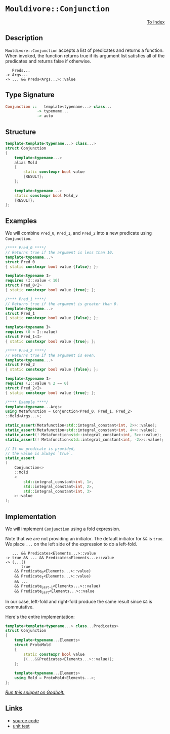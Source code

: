 <!-- Copyright 2024 Feng Mofan
SPDX-License-Identifier: Apache-2.0 -->

# `Mouldivore::Conjunction`

<p style='text-align: right;'><a href="../../../facilities/metafunctions.md#mouldivore-conjunction">To Index</a></p>

## Description

`Mouldivore::Conjunction` accepts a list of predicates and returns a function.
When invoked, the function returns true if its argument list satisfies all of the predicates and returns false if otherwise.

<pre><code>   Preds...
-> Args...
-> ... && Preds&lt;Args...&gt;::value</code></pre>

## Type Signature

```Haskell
Conjunction ::   template<typename...> class... 
              -> typename...
              -> auto
```

## Structure

```C++
template<template<typename...> class...>
struct Conjunction
{
    template<typename...>
    alias Mold
    {
        static constexpr bool value
        {RESULT};
    };
    
    template<typename...>
    static constexpr bool Mold_v
    {RESULT};
};
```

## Examples

We will combine `Pred_0`, `Pred_1`, and `Pred_2` into a new predicate using `Conjunction`.

```C++
/**** Pred_0 ****/
// Returns true if the argument is less than 10.
template<typename...>
struct Pred_0
{ static constexpr bool value {false}; };

template<typename I>
requires (I::value < 10)
struct Pred_0<I>
{ static constexpr bool value {true}; };

/**** Pred_1 ****/
// Returns true if the argument is greater than 0.
template<typename...>
struct Pred_1
{ static constexpr bool value {false}; };

template<typename I>
requires (0 < I::value)
struct Pred_1<I>
{ static constexpr bool value {true}; };

/**** Pred_2 ****/
// Returns true if the argument is even.
template<typename...>
struct Pred_2
{ static constexpr bool value {false}; };

template<typename I>
requires (I::value % 2 == 0)
struct Pred_2<I>
{ static constexpr bool value {true}; };

/**** Example ****/
template<typename...Args>
using Metafunction = Conjunction<Pred_0, Pred_1, Pred_2>
::Mold<Args...>;

static_assert(Metafunction<std::integral_constant<int, 2>>::value);
static_assert(Metafunction<std::integral_constant<int, 4>>::value);
static_assert(! Metafunction<std::integral_constant<int, 5>>::value);
static_assert(! Metafunction<std::integral_constant<int, -2>>::value);

// If no predicate is provided,
// the value is always `true`.
static_assert
(
    Conjunction<>
    ::Mold
    <
        std::integral_constant<int, 1>,
        std::integral_constant<int, 2>,
        std::integral_constant<int, 3>
    >::value
);
```

## Implementation

We will implement `Conjunction` using a fold expression.

Note that we are not providing an initiator. The default initiator for `&&` is `true`. We place `...` on the left side of the expression to do a left-fold.

<pre><code>   ... && Predicates&lt;Elements...&gt;::value
-> true && ... && Predicates&lt;Elements...&gt;::value
-> (...((
       true
    && Predicate<sub>0</sub>&lt;Elements...&gt;::value)
    && Predicate<sub>1</sub>&lt;Elements...&gt;::value)
    && ...
    && Predicate<sub>Last-1</sub>&lt;Elements...&gt;::value)
    && Predicate<sub>Last</sub>&lt;Elements...&gt;::value
</code></pre>

In our case, left-fold and right-fold produce the same result since `&&` is commutative.

Here's the entire implementation:

```C++
template<template<typename...> class...Predicates>
struct Conjunction
{
    template<typename...Elements>
    struct ProtoMold
    {
        static constexpr bool value
        {(...&&Predicates<Elements...>::value)};
    };
    
    template<typename...Elements>
    using Mold = ProtoMold<Elements...>;
};
```

[*Run this snippet on Godbolt.*](https://godbolt.org/#z:OYLghAFBqd5QCxAYwPYBMCmBRdBLAF1QCcAaPECAMzwBtMA7AQwFtMQByARg9KtQYEAysib0QXACx8BBAKoBnTAAUAHpwAMvAFYTStJg1DIApACYAQuYukl9ZATwDKjdAGFUtAK4sGIMxqkrgAyeAyYAHI%2BAEaYxBIAnKQADqgKhE4MHt6%2B/oGp6Y4CoeFRLLHxXEl2mA6ZQgRMxATZPn4Btpj2RQwNTQQlkTFxibaNza25HQrjA2FD5SNVAJS2qF7EyOwcBJgsyQa7JgDMbrv7h5gnZwCeyYysmAB0LyfYANTIBgoKL0/KxEw%2BFEuwUbxMGgAgjNiF4HO8PAxtF4GHUBBDISYAOxWKHvfHvc4HJhHU4EO4PNh/bD0NiCMHHbAYgnvGFwgjvAGoIgAWU86GZBOxuMhLJZMxJeGQnwEM0wqmSxHe0VQnneADcxF4rnixfjhRA/uYAGwmgFAqUkzAMtw0vaMAi/V6MkAgTXeTDLbEAEROIpZPr9gv1uvxRMu13J92YVJedrpjvBofeXnSRnefNo6HeJ29nOI3NQmYFp3jDqdT3BxxFgerGIxAHoAFQt1tt9sNxtt94AFWtjvebc7UOb7bHreHmKh5mOYS%2BXiwOdOaFRmGSicZ9ZH3fN6AA%2BhpBxPGw33gAlTAEDYMBSE2GYd54KiEhAPprAHwOx%2B3%2Bg/F%2BGd4uA0SsoXDK1IwpGNnmdJkoTZeFdwPescVZRpHGlFc5QVJUVTVd1tRzHEqDEJRawsQjfTradQL2YlSVuaNHneABJJNIUBABHLw8EBW8IGY118Ifa5AI0L04IIWEEMBfcNGuVjN2nFCJXQmUb12bDlVVWgNS1YScUk7UyIooNqMhUcW3zIE9y4I8W0nBtTwvK9iBvO8CKfF832ID8E2/d5gEBK0lQIBAAOAjEwPoqNKWgytFOhQzpOsrhkPIlSpTUrDFS0vC9MIixiNoUisUo8iyK3SEoquMlIKYhTYPYzAuJ4613ggQ8RIEt09PExKpI5RDUtOBq0tQyUMNlDSctwnShIKwyrlKv0TKoqdzJ3GS9zMOymwcpzL2vW9FsfZ9Qu83yvzwW9MHVRgQKq2iI1qxjY3ixr4MGrazDGjLJvU%2BUZu03SPQKoqSrK1aaxoi5wJe2KWLYzjuN49ruvm8wAFZ3h23Nc3eMSMU%2Bqz9x%2Bka2OFcbVMw6acOBjGDPvYyKrMiym3ebBVFYA4HyHSKnrhhjYr%2BdjgAZRrUzCYAM0vJgqBRNEGCXPNEWRVEemuRDAhJmzSB1snGtdYtrlFisq2hxKJr3JgfjiAgIB5WX5fVzJrhmdBXTCXZArEPcacMAhri9vWDbeQTetMy30Ot23mgdp2FY1053c9wRMB92g/amgOg8EPXJCrbBw49L01r%2BmOlDjsAwBlxpncVt2CA9kAvfT4hff9wRc4IPXMcL4vtVLkVy5tyv7er2u5cT13k6b1PvfbzPO8D05g/eABaUOXR6kvI5PFjnwYVB3kVC0QQfa6T4LdU8CwdBSH386QY828xAAdyYG5bxMY0NEWn%2BIoSStqPO2GIIDBgRAINWDdThsRZEbfkEDrgQPFHPFuacM5Z3UjnVeedAJvAfsmVBzdW6YOXt3EOBCUEEhTugheHds5d1wT3d4xw4FCm3kJDEQ8OCrFoJwTGvA/AcC0KQVAnA3DWGsKydYmxhJmGODwUgBBNC8NWAAaxAJjSQTwNCSC4FiY4GhMYaDMMaY0ZgAAclj9CcEkLwFgEgNCBGEaI8RHBeAKBAIEFRIjeGkDgLAGAiAQDrAIMkLwPcKAQDQPsOgcQIiPE4KoSxxp17GkkAFZA0opBPDMLwC0RBiC3z0PwQQIgxDsCkDIQQigVDqD8aQXQXBSBv3bskTgPA%2BECKEaosRnAADykSIkclQM%2BFJaSMlZJyTonaEAPBxPoEqGcXBli8F8VoVYEAkCxOSPEsg0Tdn7JAMAKQZg%2BB0F2MQLxEBoh9OiGEJoNxOm8AecwYgNwBnRG0LUXxSjYkJgGQwWgzzGlYGiF4YAbgxDFReaQLALBDDAHEGC1qdQ7peMafKWokTthKNbvwxptA8DRHbh8jwWA%2BmSTwI47gvA7rEBVEob0ewkXEqMKo1YVADBiwAGp4EwG/AZ0Y4VlOEKIcQ1SxV1LUH05p%2BgkUoCkZYfQJKvGQFWKgdcmRMXr3drmUwlhrABF4KgBlxSsDqogKsGoisXAMHcJ4NoegQjzDKBUPQBQMgCEmH4FpXqeiDHdUsTo3R6izF9XoW1PQ%2BjNCDcMSoYx%2BiRpaRKONbqE0SBtbIrYWbbEcEEaQVxprODvAmekzJwBsmAVme1XAhASA5gUas9ZnLViviYFgeI1rSCaMkMcJ4CRjhYkkHoswkhf7GONEkQl9jSCOMUU8Y0XBjSWISJYld2iuCYyHcaItfT3GeO8cozlATgnbNCcMyJ5BKBHKWYktgnAmgsHVFideTBPgGHTFUJ4XBdEFPwEUkpLSxUVMldIaVShZWNN0OctpTAOl0u6QW3pjT3FDPCZE94Yz3jPtfe%2Bz9SLAIJF/bo9qCy9lLKbccMwayT1%2BK2Ts1Aiy4g3picxyjIw8Nvq%2BEiqoQELm0CuTcu5jS3lPLheJj5XyfkODhQCh0QKQV9PBZC6FtBYV0vhayowKLRH4EBOi60fTsXIFxXCglfTiWkqeRS7YojqW0qUQyplmAWWIt01LU93KmB8oFUKkVWnQMSqqRB2QMqGmiNgwqjlhqrAqus1azV2rZScD1U3A1yqLAmrEea2%2BxmNWht%2BZke1jqch%2BqCA6%2BNixE0BsyCmlIaRvUMGqx61NXRisCFjS0J1uR2thq67MVrIa009fK1GobGaat5oUDmqpyHC3Fv6RwXDxAX1vo/bx79JG/2HggPWop1GW30c2e2zAnaRg9tnQ4kAxwSN6KxDurEhjJDjoyS0pbh7bDHo2f4wJISwkjLY3ehJSSODPqmSwBQ6ppTqh/ZcGYAGG0WtKbIMDoWanyCg5FnQt3WntJeQt1DbjBlXtGc%2BCHmSocw41PDq0MxyMcf2dR44dHfuMZQEzpZwOucjBh8kZIe44cJD3Ajgg1s1sZME8JygonRFSdBUohXMnfnyeY4C4FoL9OYAhVCmFmKlEIrZfZ3gBnisYpM6oHFuwLNp0JaI6zZKbh2apcUpz9K4iufc2yrzDG%2BA8oUPywVwrGCirRyFiQYXanY7lXjr9xgsuquiElsRKWbycAbCnOLxq3F5ctfAG1HW7UQFcA111pRM3%2Bqaz0BrdXihTba0VxW3WGvRvDf0YbibRut8mxX6bqy1gbFzQPwli2D2lsp%2B8ansO6egg5PtwDjaVls7baQDtXbKDIbnY4swJHjjHExiY/Rzj99YlXfutDnAj0%2BNX32zGg7MaWLMQkSQCRDHDq4McfNxxiclo8SdtRfNfJC/Enf/dnVYBldIZwSQIAA%3D)

## Links

- [source code](../../../../conceptrodon/mouldivore/conjunction.hpp)
- [unit test](../../../../tests/unit/metafunctions/mouldivore/conjunction.test.hpp)

